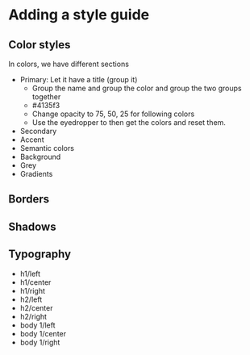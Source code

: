 # Adding a style guide

## Color styles

In colors, we have different sections

- Primary: Let it have a title (group it)
  - Group the name and group the color and group the two groups together
  - #4135f3
  - Change opacity to 75, 50, 25 for following colors
  - Use the eyedropper to then get the colors and reset them.
- Secondary
- Accent
- Semantic colors
- Background
- Grey
- Gradients

## Borders

## Shadows

## Typography

- h1/left
- h1/center
- h1/right
- h2/left
- h2/center
- h2/right
- body 1/left
- body 1/center
- body 1/right
